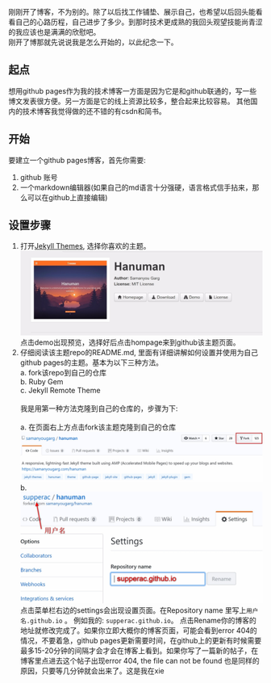 刚刚开了博客，不为别的。除了以后找工作铺垫、展示自己，也希望以后回头能看看自己的心路历程，自己进步了多少。到那时技术更成熟的我回头观望技能尚青涩的我应该也是满满的欣慰吧。<br>
刚开了博那就先说说我是怎么开始的，以此纪念一下。

## 起点
想用github pages作为我的技术博客一方面是因为它是和github联通的，写一些博文发表很方便。另一方面是它的线上资源比较多，整合起来比较容易。
其他国内的技术博客我觉得做的还不错的有csdn和简书。

## 开始
要建立一个github pages博客，首先你需要:<br>
 1. github 账号<br>
 2. 一个markdown编辑器(如果自己的md语言十分强硬，语言格式信手拈来，那么可以在github上直接编辑)
 
## 设置步骤
1. 打开[Jekyll Themes](http://jekyllthemes.org/), 选择你喜欢的主题。
![](https://github.com/supperac/ts/blob/master/screenshot-jekyllthemes.org-2018.04.25-01-59-27.jpeg?raw=true)<br>
点击demo出现预览，选择好后点击hompage来到github该主题页面。<br>
2. 仔细阅读该主题repo的README.md, 里面有详细讲解如何设置并使用为自己github pages的主题。基本为以下三种方法。<br>
	a. fork该repo到自己的仓库<br>
	b. Ruby Gem<br>
	c. Jekyll Remote Theme<br><br>
我是用第一种方法克隆到自己的仓库的，步骤为下:<br><br>
	a. 在页面右上方点击fork该主题克隆到自己的仓库
	![](https://github.com/supperac/ts/blob/master/screenshot-github.com-2018.04.25-02-19-10.jpeg?raw=true)<br>
b.  ![](https://github.com/supperac/ts/blob/master/screenshot-github.com-2018.04.25-02-24-22.jpeg?raw=true)
点击菜单栏右边的settings会出现设置页面。在Repository name 里写上`用户名.github.io` 。
例如我的: `supperac.github.io`。
点击Rename你的博客的地址就修改完成了。如果你立即大概你的博客页面，可能会看到error 404的情况，不要着急，github pages更新需要时间，在github上的更新有时候需要最多15-20分钟的间隔才会才会在博客上看到。如果你写了一篇新的帖子，在博客里点进去这个帖子出现error 404, the file can not be found 也是同样的原因，只要等几分钟就会出来了。这是我在xie

<!--stackedit_data:
eyJoaXN0b3J5IjpbLTU0MDU2ODAwOCwtMTc3NDE1OTcxMiwyOT
cxMzQxNjgsNDIzMDQwMjQzLC0zMDY4ODI5NzEsLTIxNDExMjM4
OCwtMjEyNzI3MDkxMSwtMTQzNzc4NzksNzY2NDM1NTEyLC0xNz
E4MDA4NTcwLDg4NTk3MDUwOCw4ODgxODQ0MTEsOTg3NTA0NDE0
XX0=
-->